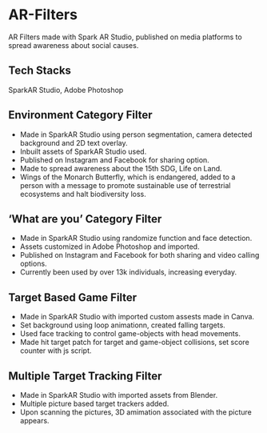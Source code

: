 # AR-Filters
AR Filters made with Spark AR Studio, published on media platforms to spread awareness about social causes. 


## Tech Stacks 
SparkAR Studio, Adobe Photoshop


## Environment Category Filter
- Made in SparkAR Studio using person segmentation, camera detected background and 2D text overlay. 
- Inbuilt assets of SparkAR Studio used. 
- Published on Instagram and Facebook for sharing option.  
- Made to spread awareness about the 15th SDG, Life on Land.  
- Wings of the Monarch Butterfly, which is endangered, added to a person with a message to promote sustainable use of terrestrial ecosystems and halt biodiversity loss. 



## ‘What are you’ Category Filter
- Made in SparkAR Studio using randomize function and face detection. 
- Assets customized in Adobe Photoshop and imported. 
- Published on Instagram and Facebook for both sharing and video calling options. 
- Currently been used by over 13k individuals, increasing everyday.



## Target Based Game Filter 
- Made in SparkAR Studio with imported custom assests made in Canva. 
- Set background using loop animationn, created falling targets.    
- Used face tracking to control game-objects with head movements.  
- Made hit target patch for target and game-object collisions, set score counter with js script. 



## Multiple Target Tracking Filter 
- Made in SparkAR Studio with imported assets from Blender. 
- Multiple picture based target trackers added.
- Upon scanning the pictures, 3D amimation associated with the picture appears.
